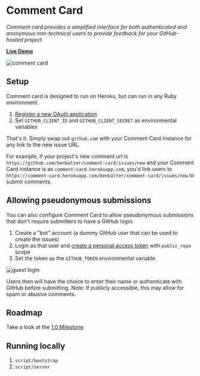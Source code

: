 # Comment Card

*Comment card provides a simplified interface for both authenticated and anonymous non-technical users to provide feedback for your GitHub-hosted project*

**[Live Demo](https://comment-card.herokuapp.com/benbalter/comment-card/issues/new)**

![comment card](https://cloud.githubusercontent.com/assets/282759/3349920/a7283a1c-f982-11e3-8a92-5fa7c291bf44.png)

## Setup

Comment card is designed to run on Heroku, but can run in any Ruby environment.

1. [Register a new OAuth application](https://github.com/settings/applications/new)
2. Set `GITHUB_CLIENT_ID` and `GITHUB_CLIENT_SECRET` as environmental variables

That's it. Simply swap out `github.com` with your Comment Card instance for any link to the new issue URL.

For example, if your project's new comment url is `https://github.com/benbalter/comment-card/issues/new` and your Comment Card instance is as `comment-card.herokuapp.com`, you'd link users to `https://comment-card.herokuapp.com/benbalter/comment-card/issues/new` to submit comments.

## Allowing pseudonymous submissions

You can also configure Comment Card to allow pseudonymous submissions that don't require submitters to have a GitHub login:

1. Create a "bot" account (a dummy GitHub user that can be used to create the issues)
2. Login as that user and [create a personal access token](https://github.com/settings/tokens/new) with `public_repo` scope
3. Set the token as the `GITHUB_TOKEN` environmental variable

![guest login](https://cloud.githubusercontent.com/assets/282759/3349921/a8bc334c-f982-11e3-9b1b-7e691a2216b6.png)

Users then will have the choice to enter their name or authenticate with GitHub before submitting. Note: If publicly accessible, this may allow for spam or abusive comments.

## Roadmap

Take a look at the [1.0 Milestone](https://github.com/benbalter/comment-card/issues?milestone=2&state=open)

## Running locally

1. `script/bootstrap`
2. `script/server`
